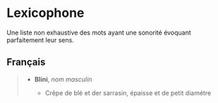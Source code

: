 # Lexicophone

Une liste non exhaustive des mots ayant une sonorité évoquant parfaitement leur sens.

## Français

> - **Blini**, *nom masculin*
>   
>   - Crêpe de blé et der sarrasin, épaisse et de petit diamétre
>
